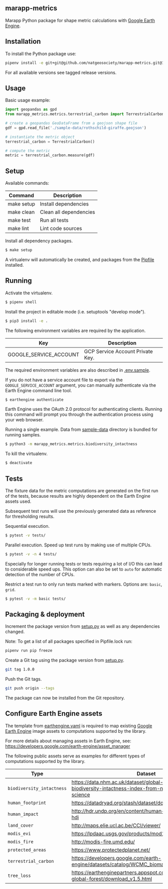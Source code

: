 ## marapp-metrics
 
Marapp Python package for shape metric calculations with [Google Earth Engine](https://earthengine.google.com).

## Installation

To install the Python package use:

```bash
pipenv install -e git+git@github.com/natgeosociety/marapp-metrics.git@1.0.0#egg=marapp-metrics
```
For all available versions see tagged release versions.

## Usage

Basic usage example:

```python
import geopandas as gpd
from marapp_metrics.metrics.terrestrial_carbon import TerrestrialCarbon

# create a geopandas GeoDataFrame from a geojson shape file
gdf = gpd.read_file('./sample-data/rothschild-giraffe.geojson')

# instantiate the metric object
terrestrial_carbon = TerrestrialCarbon()

# compute the metric
metric = terrestrial_carbon.measure(gdf)
```

## Setup

Available commands:

| **Command**       | **Description**              |
| ----------------- | ---------------------------- |
| make setup        | Install dependencies         |
| make clean        | Clean all dependencies       |
| make test         | Run all tests                |
| make lint         | Lint code sources            |

Install all dependency packages.

```bash
$ make setup
```

A virtualenv will automatically be created, and packages from the [Pipfile](./Pipfile) installed.

## Running

Activate the virtualenv.

```bash
$ pipenv shell
```

Install the project in editable mode (i.e. setuptools "develop mode").

```bash
$ pip3 install -e .
```

The following environment variables are required by the application.

| **Key**                | **Description**                                                                  |
| ---------------------- |----------------------------------------------------------------------------------|
| GOOGLE_SERVICE_ACCOUNT | GCP Service Account Private Key.                                                 |

The required environment variables are also described in [.env.sample](.env.sample).

If you do not have a service account file to export via the `GOOGLE_SERVICE_ACCOUNT` argument, you can manually authenticate via the Earth Engine command line tool. 
 
```bash
$ earthengine authenticate
```

Earth Engine uses the OAuth 2.0 protocol for authenticating clients. Running this command will prompt you through the authentication process using your web browser.

Running a single example. Data from [sample-data](sample-data) directory is bundled for running samples.

```bash
$ python3 -m marapp_metrics.metrics.biodiversity_intactness
```

To kill the virtualenv.

```bash
$ deactivate
```

## Tests

The fixture data for the metric computations are generated on the first run of the tests, because results are highly dependent on the Earth Engine assets used. 

Subsequent test runs will use the previously generated data as reference for thresholding results.

Sequential execution.

```bash
$ pytest -v tests/
```

Parallel execution. Speed up test runs by making use of multiple CPUs.
```bash
$ pytest -v -n 4 tests/
```
Especially for longer running tests or tests requiring a lot of I/O this can lead to considerable speed ups. This option can also be set to `auto` for automatic detection of the number of CPUs.

Restrict a test run to only run tests marked with markers. Options are: `basic`, `grid`.

```bash
$ pytest -v -m basic tests/ 
```

## Packaging & deployment

Increment the package version from [setup.py](setup.py) as well as any dependencies changed.

Note: To get a list of all packages specified in Pipfile.lock run:
```bash
pipenv run pip freeze
```

Create a Git tag using the package version from [setup.py](setup.py).
```bash
git tag 1.0.0
```

Push the Git tags.

```bash
git push origin --tags
```

The package can now be installed from the Git repository.

## Configure Earth Engine assets

The template from [earthengine.yaml](src/earthpulse_metrics/config/earthengine.yaml) is required to map existing [Google Earth Engine](https://earthengine.google.com) image assets to computations supported by the library.

For more details about managing assets in Earth Engine, see: https://developers.google.com/earth-engine/asset_manager

The following public assets serve as examples for different types of computations supported by the library.

| **Type** | **Dataset** |
| ------------- |---------------- |
| `biodiversity_intactness` | https://data.nhm.ac.uk/dataset/global-map-of-the-biodiversity-intactness-index-from-newbold-et-al-2016-science |
| `human_footprint` | https://datadryad.org/stash/dataset/doi:10.5061/dryad.052q5 |
| `human_impact` | http://hdr.undp.org/en/content/human-development-index-hdi |
| `land_cover` | http://maps.elie.ucl.ac.be/CCI/viewer/ |
| `modis_evi` | https://lpdaac.usgs.gov/products/mod13q1v006/ |
| `modis_fire`|  http://modis-fire.umd.edu/ |
| `protected_areas` | https://www.protectedplanet.net/ |
| `terrestrial_carbon` | https://developers.google.com/earth-engine/datasets/catalog/WCMC_biomass_carbon_density_v1_0 |
| `tree_loss` | https://earthenginepartners.appspot.com/science-2013-global-forest/download_v1.5.html |
